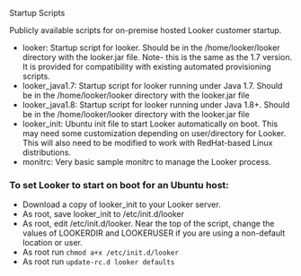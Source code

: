 Startup Scripts

Publicly available scripts for on-premise hosted Looker customer startup.

* looker: Startup script for looker.  Should be in the /home/looker/looker directory with the looker.jar file.  Note- this is the same as the 1.7 version.  It is provided for compatibility with existing automated provisioning scripts.
* looker_java1.7: Startup script for looker running under Java 1.7.  Should be in the /home/looker/looker directory with the looker.jar file
* looker_java1.8: Startup script for looker running under Java 1.8+.  Should be in the /home/looker/looker directory with the looker.jar file
* looker_init: Ubuntu init file to start Looker automatically on boot.  This may need some customization depending on user/directory for Looker.  This will also need to be modified to work with RedHat-based Linux distributions.
* monitrc: Very basic sample monitrc to manage the Looker process. 


### To set Looker to start on boot for an Ubuntu host:

* Download a copy of looker_init to your Looker server.
* As root, save looker_init to /etc/init.d/looker
* As root, edit /etc/init.d/looker. Near the top of the script, change the values of LOOKERDIR and LOOKERUSER if you are using a non-default location or user. 
* As root run ```chmod a+x /etc/init.d/looker```
* As root run ```update-rc.d looker defaults```

